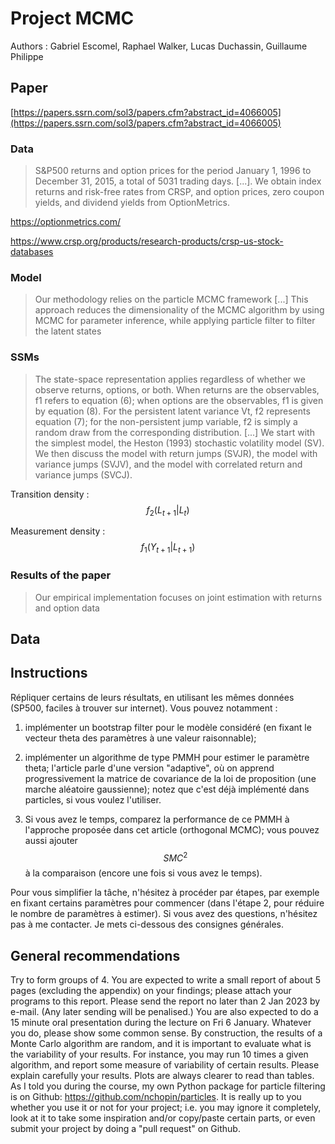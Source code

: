 # Project MCMC

Authors : Gabriel Escomel, Raphael Walker, Lucas Duchassin, Guillaume Philippe

## Paper

[https://papers.ssrn.com/sol3/papers.cfm?abstract_id=4066005](https://papers.ssrn.com/sol3/papers.cfm?abstract_id=4066005)

### Data

> S&P500 returns and option prices for the period January 1, 1996 to December 31, 2015, a total of 5031 trading days.
> [...]. We obtain index returns and risk-free rates from CRSP, and option prices, zero coupon yields, and dividend yields from OptionMetrics.

https://optionmetrics.com/

https://www.crsp.org/products/research-products/crsp-us-stock-databases

### Model

> Our methodology relies on the particle MCMC framework [...] This approach reduces the dimensionality of the MCMC algorithm by using MCMC for parameter inference, while applying particle filter to filter the latent states

### SSMs

> The state-space representation applies regardless of whether we observe returns, options, or both. When returns are the observables, f1 refers to equation (6); when options are the observables, f1 is given by equation (8). For the persistent latent variance Vt, f2 represents equation (7); for the non-persistent jump variable, f2 is simply a random draw from the corresponding distribution. [...] We start with the simplest model, the
Heston (1993) stochastic volatility model (SV). We then discuss the model with return jumps (SVJR), the model with variance jumps (SVJV), and the model with correlated return and variance jumps (SVCJ).

Transition density :
$$f_2(L_{t+1}|L_t)$$

Measurement density :
$$f_1(Y_{t+1}|L_{t+1})$$

### Results of the paper

> Our empirical implementation focuses on joint estimation with returns and option data


## Data



## Instructions

Répliquer certains de leurs résultats, en utilisant les mêmes données (SP500, faciles à trouver sur internet). Vous pouvez notamment :

1. implémenter un bootstrap filter pour le modèle considéré (en fixant le vecteur theta des paramètres à une valeur raisonnable);

2. implémenter un algorithme de type PMMH pour estimer le paramètre theta; l'article parle d'une version "adaptive", où on apprend progressivement la matrice de covariance de la loi de proposition (une marche aléatoire gaussienne); notez que c'est déjà implémenté dans particles, si vous voulez l'utiliser.

3. Si vous avez le temps, comparez la performance de ce PMMH à l'approche proposée dans cet article (orthogonal MCMC); vous pouvez aussi ajouter $$SMC^2$$ à la comparaison (encore une fois si vous avez le temps).

Pour vous simplifier la tâche, n'hésitez à procéder par étapes, par exemple en fixant certains paramètres pour commencer (dans l'étape 2, pour réduire le nombre de paramètres à estimer). Si vous avez des questions, n'hésitez pas à me contacter. Je mets ci-dessous des consignes générales.

## General recommendations

Try to form groups of 4. You are expected to write a small report of about 5 pages (excluding the appendix) on your findings; please attach your programs to this report. Please send the report no later than 2 Jan 2023 by e-mail. (Any later sending will be penalised.) You are also expected to do a 15 minute oral presentation during the lecture on Fri 6 January. Whatever you do, please show some common sense. By construction, the results of a Monte Carlo algorithm are random, and it is important to evaluate what is the variability of your results. For instance, you may run 10 times a given algorithm, and report some measure of variability of certain results. Please explain carefully your results. Plots are always clearer to read than tables. As I told you during the course, my own Python package for particle filtering is on Github: https://github.com/nchopin/particles. It is really up to you whether you use it or not for your project; i.e. you may ignore it completely, look at it to take some inspiration and/or copy/paste certain parts, or even submit your project by doing a "pull request" on Github.
